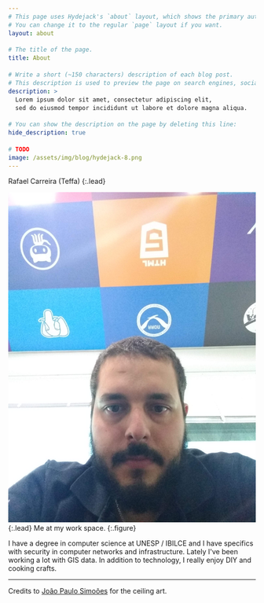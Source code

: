```yaml
---
# This page uses Hydejack's `about` layout, which shows the primary author's picture and about text at the top.
# You can change it to the regular `page` layout if you want.
layout: about

# The title of the page.
title: About

# Write a short (~150 characters) description of each blog post.
# This description is used to preview the page on search engines, social media, etc.
description: >
  Lorem ipsum dolor sit amet, consectetur adipiscing elit,
  sed do eiusmod tempor incididunt ut labore et dolore magna aliqua.

# You can show the description on the page by deleting this line:
hide_description: true

# TODO
image: /assets/img/blog/hydejack-8.png
---
```


Rafael Carreira (Teffa)
{:.lead}

![Screenshot](/assets/img/me.jpg){:.lead}
Me at my work space.
{:.figure}

I have a degree in computer science at UNESP / IBILCE and I have specifics with security in computer networks and infrastructure. Lately I've been working a lot with GIS data. In addition to technology, I really enjoy DIY and cooking crafts.

* * *

Credits to [João Paulo Simoões](https://www.linkedin.com/in/joao-paulo-sim%C3%B5es-88904018a/) for the ceiling art.

